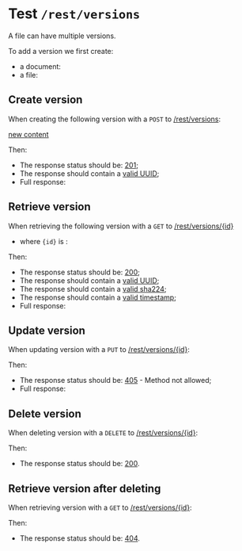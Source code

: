 # Test `/rest/versions`

A file can have multiple versions.

To add a version we first create:
 
[ ](- "#docId=createDocument()")
[ ](- "#fileId=createFile(#docId)")

 - a document: [ ](- "c:echo=#docId")
 - a file: [ ](- "c:echo=#fileId")

## Create version
When creating the following version with a `POST` to [/rest/versions](- "#createEndpoint"):

[new content](- "#newContent")

[ ](- "#createResult=create(#createEndpoint, #newContent, #fileId)")

Then:

 - The response status should be: [201](- "?=#createResult.status");
 - The response should contain a [valid UUID](- "?=#createResult.validUuid");
 - Full response:
 
[ ](- "ext:embed=#createResult.body")

## Retrieve version
When retrieving the following version with a `GET` to [/rest/versions/{id}](- "#getEndpoint") 

 - where `{id}` is [ ](- "c:echo=#createResult.id"):

[ ](- "#retrieveResult=retrieve(#getEndpoint, #createResult.id)")

Then:

 - The response status should be: [200](- "?=#retrieveResult.status");
 - The response should contain a [valid UUID](- "?=#retrieveResult.validUuid");
 - The response should contain a [valid sha224](- "?=#retrieveResult.validSha");
 - The response should contain a [valid timestamp](- "?=#retrieveResult.validTimestamp");
 - Full response:

[ ](- "ext:embed=#retrieveResult.body")

## Update version
When updating version [ ](- "c:echo=#createResult.id") with a `PUT` to [/rest/versions/{id}](- "#updateEndpoint"):

[ ](- "#updateResult=update(#createEndpoint, #newContent, #createResult.id)")

Then:

 - The response status should be: [405](- "?=#updateResult.status") - Method not allowed;
 - Full response:

[ ](- "ext:embed=#updateResult.body")

## Delete version
When deleting version [ ](- "c:echo=#createResult.id") with a `DELETE` to [/rest/versions/{id}](- "#deleteEndpoint"):

[ ](- "#deleteResult=delete(#deleteEndpoint, #createResult.id)")

Then:

 - The response status should be: [200](- "?=#deleteResult.status").

## Retrieve version after deleting
When retrieving version [ ](- "c:echo=#createResult.id") with a `GET` to [/rest/versions/{id}](- "#getEndpoint"):

[ ](- "#retrieveAfterDeleteResult=getAfterDelete(#getEndpoint, #createResult.id)")

Then:

 - The response status should be: [404](- "?=#retrieveAfterDeleteResult.status").

